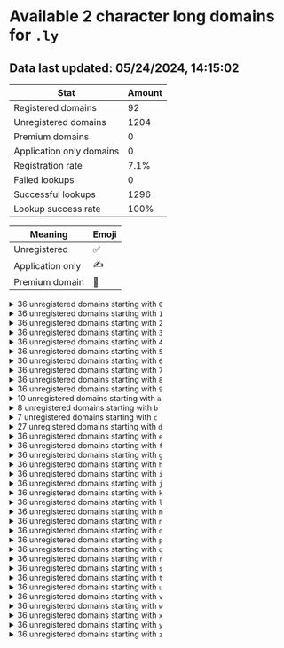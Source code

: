 # Available 2 character long domains for `.ly`

## Data last updated: 05/24/2024, 14:15:02

|Stat|Amount|
|--|--|
|Registered domains|92|
|Unregistered domains|1204|
|Premium domains|0|
|Application only domains|0|
|Registration rate|7.1%|
|Failed lookups|0|
|Successful lookups|1296|
|Lookup success rate|100%|


|Meaning|Emoji|
|--|--|
|Unregistered|:white_check_mark:|
|Application only|:writing_hand:|
|Premium domain|:gem:|

<details>
<summary>36 unregistered domains starting with <bold><code>0</code></bold></summary>

|Type|Domain|
|--|--|
|:white_check_mark:|`00.ly`|
|:white_check_mark:|`01.ly`|
|:white_check_mark:|`02.ly`|
|:white_check_mark:|`03.ly`|
|:white_check_mark:|`04.ly`|
|:white_check_mark:|`05.ly`|
|:white_check_mark:|`06.ly`|
|:white_check_mark:|`07.ly`|
|:white_check_mark:|`08.ly`|
|:white_check_mark:|`09.ly`|
|:white_check_mark:|`0a.ly`|
|:white_check_mark:|`0b.ly`|
|:white_check_mark:|`0c.ly`|
|:white_check_mark:|`0d.ly`|
|:white_check_mark:|`0e.ly`|
|:white_check_mark:|`0f.ly`|
|:white_check_mark:|`0g.ly`|
|:white_check_mark:|`0h.ly`|
|:white_check_mark:|`0i.ly`|
|:white_check_mark:|`0j.ly`|
|:white_check_mark:|`0k.ly`|
|:white_check_mark:|`0l.ly`|
|:white_check_mark:|`0m.ly`|
|:white_check_mark:|`0n.ly`|
|:white_check_mark:|`0o.ly`|
|:white_check_mark:|`0p.ly`|
|:white_check_mark:|`0q.ly`|
|:white_check_mark:|`0r.ly`|
|:white_check_mark:|`0s.ly`|
|:white_check_mark:|`0t.ly`|
|:white_check_mark:|`0u.ly`|
|:white_check_mark:|`0v.ly`|
|:white_check_mark:|`0w.ly`|
|:white_check_mark:|`0x.ly`|
|:white_check_mark:|`0y.ly`|
|:white_check_mark:|`0z.ly`|
</details>
<details>
<summary>36 unregistered domains starting with <bold><code>1</code></bold></summary>

|Type|Domain|
|--|--|
|:white_check_mark:|`10.ly`|
|:white_check_mark:|`11.ly`|
|:white_check_mark:|`12.ly`|
|:white_check_mark:|`13.ly`|
|:white_check_mark:|`14.ly`|
|:white_check_mark:|`15.ly`|
|:white_check_mark:|`16.ly`|
|:white_check_mark:|`17.ly`|
|:white_check_mark:|`18.ly`|
|:white_check_mark:|`19.ly`|
|:white_check_mark:|`1a.ly`|
|:white_check_mark:|`1b.ly`|
|:white_check_mark:|`1c.ly`|
|:white_check_mark:|`1d.ly`|
|:white_check_mark:|`1e.ly`|
|:white_check_mark:|`1f.ly`|
|:white_check_mark:|`1g.ly`|
|:white_check_mark:|`1h.ly`|
|:white_check_mark:|`1i.ly`|
|:white_check_mark:|`1j.ly`|
|:white_check_mark:|`1k.ly`|
|:white_check_mark:|`1l.ly`|
|:white_check_mark:|`1m.ly`|
|:white_check_mark:|`1n.ly`|
|:white_check_mark:|`1o.ly`|
|:white_check_mark:|`1p.ly`|
|:white_check_mark:|`1q.ly`|
|:white_check_mark:|`1r.ly`|
|:white_check_mark:|`1s.ly`|
|:white_check_mark:|`1t.ly`|
|:white_check_mark:|`1u.ly`|
|:white_check_mark:|`1v.ly`|
|:white_check_mark:|`1w.ly`|
|:white_check_mark:|`1x.ly`|
|:white_check_mark:|`1y.ly`|
|:white_check_mark:|`1z.ly`|
</details>
<details>
<summary>36 unregistered domains starting with <bold><code>2</code></bold></summary>

|Type|Domain|
|--|--|
|:white_check_mark:|`20.ly`|
|:white_check_mark:|`21.ly`|
|:white_check_mark:|`22.ly`|
|:white_check_mark:|`23.ly`|
|:white_check_mark:|`24.ly`|
|:white_check_mark:|`25.ly`|
|:white_check_mark:|`26.ly`|
|:white_check_mark:|`27.ly`|
|:white_check_mark:|`28.ly`|
|:white_check_mark:|`29.ly`|
|:white_check_mark:|`2a.ly`|
|:white_check_mark:|`2b.ly`|
|:white_check_mark:|`2c.ly`|
|:white_check_mark:|`2d.ly`|
|:white_check_mark:|`2e.ly`|
|:white_check_mark:|`2f.ly`|
|:white_check_mark:|`2g.ly`|
|:white_check_mark:|`2h.ly`|
|:white_check_mark:|`2i.ly`|
|:white_check_mark:|`2j.ly`|
|:white_check_mark:|`2k.ly`|
|:white_check_mark:|`2l.ly`|
|:white_check_mark:|`2m.ly`|
|:white_check_mark:|`2n.ly`|
|:white_check_mark:|`2o.ly`|
|:white_check_mark:|`2p.ly`|
|:white_check_mark:|`2q.ly`|
|:white_check_mark:|`2r.ly`|
|:white_check_mark:|`2s.ly`|
|:white_check_mark:|`2t.ly`|
|:white_check_mark:|`2u.ly`|
|:white_check_mark:|`2v.ly`|
|:white_check_mark:|`2w.ly`|
|:white_check_mark:|`2x.ly`|
|:white_check_mark:|`2y.ly`|
|:white_check_mark:|`2z.ly`|
</details>
<details>
<summary>36 unregistered domains starting with <bold><code>3</code></bold></summary>

|Type|Domain|
|--|--|
|:white_check_mark:|`30.ly`|
|:white_check_mark:|`31.ly`|
|:white_check_mark:|`32.ly`|
|:white_check_mark:|`33.ly`|
|:white_check_mark:|`34.ly`|
|:white_check_mark:|`35.ly`|
|:white_check_mark:|`36.ly`|
|:white_check_mark:|`37.ly`|
|:white_check_mark:|`38.ly`|
|:white_check_mark:|`39.ly`|
|:white_check_mark:|`3a.ly`|
|:white_check_mark:|`3b.ly`|
|:white_check_mark:|`3c.ly`|
|:white_check_mark:|`3d.ly`|
|:white_check_mark:|`3e.ly`|
|:white_check_mark:|`3f.ly`|
|:white_check_mark:|`3g.ly`|
|:white_check_mark:|`3h.ly`|
|:white_check_mark:|`3i.ly`|
|:white_check_mark:|`3j.ly`|
|:white_check_mark:|`3k.ly`|
|:white_check_mark:|`3l.ly`|
|:white_check_mark:|`3m.ly`|
|:white_check_mark:|`3n.ly`|
|:white_check_mark:|`3o.ly`|
|:white_check_mark:|`3p.ly`|
|:white_check_mark:|`3q.ly`|
|:white_check_mark:|`3r.ly`|
|:white_check_mark:|`3s.ly`|
|:white_check_mark:|`3t.ly`|
|:white_check_mark:|`3u.ly`|
|:white_check_mark:|`3v.ly`|
|:white_check_mark:|`3w.ly`|
|:white_check_mark:|`3x.ly`|
|:white_check_mark:|`3y.ly`|
|:white_check_mark:|`3z.ly`|
</details>
<details>
<summary>36 unregistered domains starting with <bold><code>4</code></bold></summary>

|Type|Domain|
|--|--|
|:white_check_mark:|`40.ly`|
|:white_check_mark:|`41.ly`|
|:white_check_mark:|`42.ly`|
|:white_check_mark:|`43.ly`|
|:white_check_mark:|`44.ly`|
|:white_check_mark:|`45.ly`|
|:white_check_mark:|`46.ly`|
|:white_check_mark:|`47.ly`|
|:white_check_mark:|`48.ly`|
|:white_check_mark:|`49.ly`|
|:white_check_mark:|`4a.ly`|
|:white_check_mark:|`4b.ly`|
|:white_check_mark:|`4c.ly`|
|:white_check_mark:|`4d.ly`|
|:white_check_mark:|`4e.ly`|
|:white_check_mark:|`4f.ly`|
|:white_check_mark:|`4g.ly`|
|:white_check_mark:|`4h.ly`|
|:white_check_mark:|`4i.ly`|
|:white_check_mark:|`4j.ly`|
|:white_check_mark:|`4k.ly`|
|:white_check_mark:|`4l.ly`|
|:white_check_mark:|`4m.ly`|
|:white_check_mark:|`4n.ly`|
|:white_check_mark:|`4o.ly`|
|:white_check_mark:|`4p.ly`|
|:white_check_mark:|`4q.ly`|
|:white_check_mark:|`4r.ly`|
|:white_check_mark:|`4s.ly`|
|:white_check_mark:|`4t.ly`|
|:white_check_mark:|`4u.ly`|
|:white_check_mark:|`4v.ly`|
|:white_check_mark:|`4w.ly`|
|:white_check_mark:|`4x.ly`|
|:white_check_mark:|`4y.ly`|
|:white_check_mark:|`4z.ly`|
</details>
<details>
<summary>36 unregistered domains starting with <bold><code>5</code></bold></summary>

|Type|Domain|
|--|--|
|:white_check_mark:|`50.ly`|
|:white_check_mark:|`51.ly`|
|:white_check_mark:|`52.ly`|
|:white_check_mark:|`53.ly`|
|:white_check_mark:|`54.ly`|
|:white_check_mark:|`55.ly`|
|:white_check_mark:|`56.ly`|
|:white_check_mark:|`57.ly`|
|:white_check_mark:|`58.ly`|
|:white_check_mark:|`59.ly`|
|:white_check_mark:|`5a.ly`|
|:white_check_mark:|`5b.ly`|
|:white_check_mark:|`5c.ly`|
|:white_check_mark:|`5d.ly`|
|:white_check_mark:|`5e.ly`|
|:white_check_mark:|`5f.ly`|
|:white_check_mark:|`5g.ly`|
|:white_check_mark:|`5h.ly`|
|:white_check_mark:|`5i.ly`|
|:white_check_mark:|`5j.ly`|
|:white_check_mark:|`5k.ly`|
|:white_check_mark:|`5l.ly`|
|:white_check_mark:|`5m.ly`|
|:white_check_mark:|`5n.ly`|
|:white_check_mark:|`5o.ly`|
|:white_check_mark:|`5p.ly`|
|:white_check_mark:|`5q.ly`|
|:white_check_mark:|`5r.ly`|
|:white_check_mark:|`5s.ly`|
|:white_check_mark:|`5t.ly`|
|:white_check_mark:|`5u.ly`|
|:white_check_mark:|`5v.ly`|
|:white_check_mark:|`5w.ly`|
|:white_check_mark:|`5x.ly`|
|:white_check_mark:|`5y.ly`|
|:white_check_mark:|`5z.ly`|
</details>
<details>
<summary>36 unregistered domains starting with <bold><code>6</code></bold></summary>

|Type|Domain|
|--|--|
|:white_check_mark:|`60.ly`|
|:white_check_mark:|`61.ly`|
|:white_check_mark:|`62.ly`|
|:white_check_mark:|`63.ly`|
|:white_check_mark:|`64.ly`|
|:white_check_mark:|`65.ly`|
|:white_check_mark:|`66.ly`|
|:white_check_mark:|`67.ly`|
|:white_check_mark:|`68.ly`|
|:white_check_mark:|`69.ly`|
|:white_check_mark:|`6a.ly`|
|:white_check_mark:|`6b.ly`|
|:white_check_mark:|`6c.ly`|
|:white_check_mark:|`6d.ly`|
|:white_check_mark:|`6e.ly`|
|:white_check_mark:|`6f.ly`|
|:white_check_mark:|`6g.ly`|
|:white_check_mark:|`6h.ly`|
|:white_check_mark:|`6i.ly`|
|:white_check_mark:|`6j.ly`|
|:white_check_mark:|`6k.ly`|
|:white_check_mark:|`6l.ly`|
|:white_check_mark:|`6m.ly`|
|:white_check_mark:|`6n.ly`|
|:white_check_mark:|`6o.ly`|
|:white_check_mark:|`6p.ly`|
|:white_check_mark:|`6q.ly`|
|:white_check_mark:|`6r.ly`|
|:white_check_mark:|`6s.ly`|
|:white_check_mark:|`6t.ly`|
|:white_check_mark:|`6u.ly`|
|:white_check_mark:|`6v.ly`|
|:white_check_mark:|`6w.ly`|
|:white_check_mark:|`6x.ly`|
|:white_check_mark:|`6y.ly`|
|:white_check_mark:|`6z.ly`|
</details>
<details>
<summary>36 unregistered domains starting with <bold><code>7</code></bold></summary>

|Type|Domain|
|--|--|
|:white_check_mark:|`70.ly`|
|:white_check_mark:|`71.ly`|
|:white_check_mark:|`72.ly`|
|:white_check_mark:|`73.ly`|
|:white_check_mark:|`74.ly`|
|:white_check_mark:|`75.ly`|
|:white_check_mark:|`76.ly`|
|:white_check_mark:|`77.ly`|
|:white_check_mark:|`78.ly`|
|:white_check_mark:|`79.ly`|
|:white_check_mark:|`7a.ly`|
|:white_check_mark:|`7b.ly`|
|:white_check_mark:|`7c.ly`|
|:white_check_mark:|`7d.ly`|
|:white_check_mark:|`7e.ly`|
|:white_check_mark:|`7f.ly`|
|:white_check_mark:|`7g.ly`|
|:white_check_mark:|`7h.ly`|
|:white_check_mark:|`7i.ly`|
|:white_check_mark:|`7j.ly`|
|:white_check_mark:|`7k.ly`|
|:white_check_mark:|`7l.ly`|
|:white_check_mark:|`7m.ly`|
|:white_check_mark:|`7n.ly`|
|:white_check_mark:|`7o.ly`|
|:white_check_mark:|`7p.ly`|
|:white_check_mark:|`7q.ly`|
|:white_check_mark:|`7r.ly`|
|:white_check_mark:|`7s.ly`|
|:white_check_mark:|`7t.ly`|
|:white_check_mark:|`7u.ly`|
|:white_check_mark:|`7v.ly`|
|:white_check_mark:|`7w.ly`|
|:white_check_mark:|`7x.ly`|
|:white_check_mark:|`7y.ly`|
|:white_check_mark:|`7z.ly`|
</details>
<details>
<summary>36 unregistered domains starting with <bold><code>8</code></bold></summary>

|Type|Domain|
|--|--|
|:white_check_mark:|`80.ly`|
|:white_check_mark:|`81.ly`|
|:white_check_mark:|`82.ly`|
|:white_check_mark:|`83.ly`|
|:white_check_mark:|`84.ly`|
|:white_check_mark:|`85.ly`|
|:white_check_mark:|`86.ly`|
|:white_check_mark:|`87.ly`|
|:white_check_mark:|`88.ly`|
|:white_check_mark:|`89.ly`|
|:white_check_mark:|`8a.ly`|
|:white_check_mark:|`8b.ly`|
|:white_check_mark:|`8c.ly`|
|:white_check_mark:|`8d.ly`|
|:white_check_mark:|`8e.ly`|
|:white_check_mark:|`8f.ly`|
|:white_check_mark:|`8g.ly`|
|:white_check_mark:|`8h.ly`|
|:white_check_mark:|`8i.ly`|
|:white_check_mark:|`8j.ly`|
|:white_check_mark:|`8k.ly`|
|:white_check_mark:|`8l.ly`|
|:white_check_mark:|`8m.ly`|
|:white_check_mark:|`8n.ly`|
|:white_check_mark:|`8o.ly`|
|:white_check_mark:|`8p.ly`|
|:white_check_mark:|`8q.ly`|
|:white_check_mark:|`8r.ly`|
|:white_check_mark:|`8s.ly`|
|:white_check_mark:|`8t.ly`|
|:white_check_mark:|`8u.ly`|
|:white_check_mark:|`8v.ly`|
|:white_check_mark:|`8w.ly`|
|:white_check_mark:|`8x.ly`|
|:white_check_mark:|`8y.ly`|
|:white_check_mark:|`8z.ly`|
</details>
<details>
<summary>36 unregistered domains starting with <bold><code>9</code></bold></summary>

|Type|Domain|
|--|--|
|:white_check_mark:|`90.ly`|
|:white_check_mark:|`91.ly`|
|:white_check_mark:|`92.ly`|
|:white_check_mark:|`93.ly`|
|:white_check_mark:|`94.ly`|
|:white_check_mark:|`95.ly`|
|:white_check_mark:|`96.ly`|
|:white_check_mark:|`97.ly`|
|:white_check_mark:|`98.ly`|
|:white_check_mark:|`99.ly`|
|:white_check_mark:|`9a.ly`|
|:white_check_mark:|`9b.ly`|
|:white_check_mark:|`9c.ly`|
|:white_check_mark:|`9d.ly`|
|:white_check_mark:|`9e.ly`|
|:white_check_mark:|`9f.ly`|
|:white_check_mark:|`9g.ly`|
|:white_check_mark:|`9h.ly`|
|:white_check_mark:|`9i.ly`|
|:white_check_mark:|`9j.ly`|
|:white_check_mark:|`9k.ly`|
|:white_check_mark:|`9l.ly`|
|:white_check_mark:|`9m.ly`|
|:white_check_mark:|`9n.ly`|
|:white_check_mark:|`9o.ly`|
|:white_check_mark:|`9p.ly`|
|:white_check_mark:|`9q.ly`|
|:white_check_mark:|`9r.ly`|
|:white_check_mark:|`9s.ly`|
|:white_check_mark:|`9t.ly`|
|:white_check_mark:|`9u.ly`|
|:white_check_mark:|`9v.ly`|
|:white_check_mark:|`9w.ly`|
|:white_check_mark:|`9x.ly`|
|:white_check_mark:|`9y.ly`|
|:white_check_mark:|`9z.ly`|
</details>
<details>
<summary>10 unregistered domains starting with <bold><code>a</code></bold></summary>

|Type|Domain|
|--|--|
|:white_check_mark:|`a0.ly`|
|:white_check_mark:|`a7.ly`|
|:white_check_mark:|`ae.ly`|
|:white_check_mark:|`af.ly`|
|:white_check_mark:|`ah.ly`|
|:white_check_mark:|`ai.ly`|
|:white_check_mark:|`ak.ly`|
|:white_check_mark:|`al.ly`|
|:white_check_mark:|`an.ly`|
|:white_check_mark:|`ap.ly`|
</details>
<details>
<summary>8 unregistered domains starting with <bold><code>b</code></bold></summary>

|Type|Domain|
|--|--|
|:white_check_mark:|`b0.ly`|
|:white_check_mark:|`b1.ly`|
|:white_check_mark:|`b2.ly`|
|:white_check_mark:|`b5.ly`|
|:white_check_mark:|`bm.ly`|
|:white_check_mark:|`bn.ly`|
|:white_check_mark:|`by.ly`|
|:white_check_mark:|`bz.ly`|
</details>
<details>
<summary>7 unregistered domains starting with <bold><code>c</code></bold></summary>

|Type|Domain|
|--|--|
|:white_check_mark:|`c6.ly`|
|:white_check_mark:|`cd.ly`|
|:white_check_mark:|`cf.ly`|
|:white_check_mark:|`cr.ly`|
|:white_check_mark:|`ct.ly`|
|:white_check_mark:|`cw.ly`|
|:white_check_mark:|`cx.ly`|
</details>
<details>
<summary>27 unregistered domains starting with <bold><code>d</code></bold></summary>

|Type|Domain|
|--|--|
|:white_check_mark:|`d0.ly`|
|:white_check_mark:|`d1.ly`|
|:white_check_mark:|`d2.ly`|
|:white_check_mark:|`d3.ly`|
|:white_check_mark:|`d4.ly`|
|:white_check_mark:|`d5.ly`|
|:white_check_mark:|`d6.ly`|
|:white_check_mark:|`d7.ly`|
|:white_check_mark:|`d8.ly`|
|:white_check_mark:|`d9.ly`|
|:white_check_mark:|`df.ly`|
|:white_check_mark:|`dg.ly`|
|:white_check_mark:|`dl.ly`|
|:white_check_mark:|`dm.ly`|
|:white_check_mark:|`dn.ly`|
|:white_check_mark:|`do.ly`|
|:white_check_mark:|`dp.ly`|
|:white_check_mark:|`dq.ly`|
|:white_check_mark:|`dr.ly`|
|:white_check_mark:|`ds.ly`|
|:white_check_mark:|`dt.ly`|
|:white_check_mark:|`du.ly`|
|:white_check_mark:|`dv.ly`|
|:white_check_mark:|`dw.ly`|
|:white_check_mark:|`dx.ly`|
|:white_check_mark:|`dy.ly`|
|:white_check_mark:|`dz.ly`|
</details>
<details>
<summary>36 unregistered domains starting with <bold><code>e</code></bold></summary>

|Type|Domain|
|--|--|
|:white_check_mark:|`e0.ly`|
|:white_check_mark:|`e1.ly`|
|:white_check_mark:|`e2.ly`|
|:white_check_mark:|`e3.ly`|
|:white_check_mark:|`e4.ly`|
|:white_check_mark:|`e5.ly`|
|:white_check_mark:|`e6.ly`|
|:white_check_mark:|`e7.ly`|
|:white_check_mark:|`e8.ly`|
|:white_check_mark:|`e9.ly`|
|:white_check_mark:|`ea.ly`|
|:white_check_mark:|`eb.ly`|
|:white_check_mark:|`ec.ly`|
|:white_check_mark:|`ed.ly`|
|:white_check_mark:|`ee.ly`|
|:white_check_mark:|`ef.ly`|
|:white_check_mark:|`eg.ly`|
|:white_check_mark:|`eh.ly`|
|:white_check_mark:|`ei.ly`|
|:white_check_mark:|`ej.ly`|
|:white_check_mark:|`ek.ly`|
|:white_check_mark:|`el.ly`|
|:white_check_mark:|`em.ly`|
|:white_check_mark:|`en.ly`|
|:white_check_mark:|`eo.ly`|
|:white_check_mark:|`ep.ly`|
|:white_check_mark:|`eq.ly`|
|:white_check_mark:|`er.ly`|
|:white_check_mark:|`es.ly`|
|:white_check_mark:|`et.ly`|
|:white_check_mark:|`eu.ly`|
|:white_check_mark:|`ev.ly`|
|:white_check_mark:|`ew.ly`|
|:white_check_mark:|`ex.ly`|
|:white_check_mark:|`ey.ly`|
|:white_check_mark:|`ez.ly`|
</details>
<details>
<summary>36 unregistered domains starting with <bold><code>f</code></bold></summary>

|Type|Domain|
|--|--|
|:white_check_mark:|`f0.ly`|
|:white_check_mark:|`f1.ly`|
|:white_check_mark:|`f2.ly`|
|:white_check_mark:|`f3.ly`|
|:white_check_mark:|`f4.ly`|
|:white_check_mark:|`f5.ly`|
|:white_check_mark:|`f6.ly`|
|:white_check_mark:|`f7.ly`|
|:white_check_mark:|`f8.ly`|
|:white_check_mark:|`f9.ly`|
|:white_check_mark:|`fa.ly`|
|:white_check_mark:|`fb.ly`|
|:white_check_mark:|`fc.ly`|
|:white_check_mark:|`fd.ly`|
|:white_check_mark:|`fe.ly`|
|:white_check_mark:|`ff.ly`|
|:white_check_mark:|`fg.ly`|
|:white_check_mark:|`fh.ly`|
|:white_check_mark:|`fi.ly`|
|:white_check_mark:|`fj.ly`|
|:white_check_mark:|`fk.ly`|
|:white_check_mark:|`fl.ly`|
|:white_check_mark:|`fm.ly`|
|:white_check_mark:|`fn.ly`|
|:white_check_mark:|`fo.ly`|
|:white_check_mark:|`fp.ly`|
|:white_check_mark:|`fq.ly`|
|:white_check_mark:|`fr.ly`|
|:white_check_mark:|`fs.ly`|
|:white_check_mark:|`ft.ly`|
|:white_check_mark:|`fu.ly`|
|:white_check_mark:|`fv.ly`|
|:white_check_mark:|`fw.ly`|
|:white_check_mark:|`fx.ly`|
|:white_check_mark:|`fy.ly`|
|:white_check_mark:|`fz.ly`|
</details>
<details>
<summary>36 unregistered domains starting with <bold><code>g</code></bold></summary>

|Type|Domain|
|--|--|
|:white_check_mark:|`g0.ly`|
|:white_check_mark:|`g1.ly`|
|:white_check_mark:|`g2.ly`|
|:white_check_mark:|`g3.ly`|
|:white_check_mark:|`g4.ly`|
|:white_check_mark:|`g5.ly`|
|:white_check_mark:|`g6.ly`|
|:white_check_mark:|`g7.ly`|
|:white_check_mark:|`g8.ly`|
|:white_check_mark:|`g9.ly`|
|:white_check_mark:|`ga.ly`|
|:white_check_mark:|`gb.ly`|
|:white_check_mark:|`gc.ly`|
|:white_check_mark:|`gd.ly`|
|:white_check_mark:|`ge.ly`|
|:white_check_mark:|`gf.ly`|
|:white_check_mark:|`gg.ly`|
|:white_check_mark:|`gh.ly`|
|:white_check_mark:|`gi.ly`|
|:white_check_mark:|`gj.ly`|
|:white_check_mark:|`gk.ly`|
|:white_check_mark:|`gl.ly`|
|:white_check_mark:|`gm.ly`|
|:white_check_mark:|`gn.ly`|
|:white_check_mark:|`go.ly`|
|:white_check_mark:|`gp.ly`|
|:white_check_mark:|`gq.ly`|
|:white_check_mark:|`gr.ly`|
|:white_check_mark:|`gs.ly`|
|:white_check_mark:|`gt.ly`|
|:white_check_mark:|`gu.ly`|
|:white_check_mark:|`gv.ly`|
|:white_check_mark:|`gw.ly`|
|:white_check_mark:|`gx.ly`|
|:white_check_mark:|`gy.ly`|
|:white_check_mark:|`gz.ly`|
</details>
<details>
<summary>36 unregistered domains starting with <bold><code>h</code></bold></summary>

|Type|Domain|
|--|--|
|:white_check_mark:|`h0.ly`|
|:white_check_mark:|`h1.ly`|
|:white_check_mark:|`h2.ly`|
|:white_check_mark:|`h3.ly`|
|:white_check_mark:|`h4.ly`|
|:white_check_mark:|`h5.ly`|
|:white_check_mark:|`h6.ly`|
|:white_check_mark:|`h7.ly`|
|:white_check_mark:|`h8.ly`|
|:white_check_mark:|`h9.ly`|
|:white_check_mark:|`ha.ly`|
|:white_check_mark:|`hb.ly`|
|:white_check_mark:|`hc.ly`|
|:white_check_mark:|`hd.ly`|
|:white_check_mark:|`he.ly`|
|:white_check_mark:|`hf.ly`|
|:white_check_mark:|`hg.ly`|
|:white_check_mark:|`hh.ly`|
|:white_check_mark:|`hi.ly`|
|:white_check_mark:|`hj.ly`|
|:white_check_mark:|`hk.ly`|
|:white_check_mark:|`hl.ly`|
|:white_check_mark:|`hm.ly`|
|:white_check_mark:|`hn.ly`|
|:white_check_mark:|`ho.ly`|
|:white_check_mark:|`hp.ly`|
|:white_check_mark:|`hq.ly`|
|:white_check_mark:|`hr.ly`|
|:white_check_mark:|`hs.ly`|
|:white_check_mark:|`ht.ly`|
|:white_check_mark:|`hu.ly`|
|:white_check_mark:|`hv.ly`|
|:white_check_mark:|`hw.ly`|
|:white_check_mark:|`hx.ly`|
|:white_check_mark:|`hy.ly`|
|:white_check_mark:|`hz.ly`|
</details>
<details>
<summary>36 unregistered domains starting with <bold><code>i</code></bold></summary>

|Type|Domain|
|--|--|
|:white_check_mark:|`i0.ly`|
|:white_check_mark:|`i1.ly`|
|:white_check_mark:|`i2.ly`|
|:white_check_mark:|`i3.ly`|
|:white_check_mark:|`i4.ly`|
|:white_check_mark:|`i5.ly`|
|:white_check_mark:|`i6.ly`|
|:white_check_mark:|`i7.ly`|
|:white_check_mark:|`i8.ly`|
|:white_check_mark:|`i9.ly`|
|:white_check_mark:|`ia.ly`|
|:white_check_mark:|`ib.ly`|
|:white_check_mark:|`ic.ly`|
|:white_check_mark:|`id.ly`|
|:white_check_mark:|`ie.ly`|
|:white_check_mark:|`if.ly`|
|:white_check_mark:|`ig.ly`|
|:white_check_mark:|`ih.ly`|
|:white_check_mark:|`ii.ly`|
|:white_check_mark:|`ij.ly`|
|:white_check_mark:|`ik.ly`|
|:white_check_mark:|`il.ly`|
|:white_check_mark:|`im.ly`|
|:white_check_mark:|`in.ly`|
|:white_check_mark:|`io.ly`|
|:white_check_mark:|`ip.ly`|
|:white_check_mark:|`iq.ly`|
|:white_check_mark:|`ir.ly`|
|:white_check_mark:|`is.ly`|
|:white_check_mark:|`it.ly`|
|:white_check_mark:|`iu.ly`|
|:white_check_mark:|`iv.ly`|
|:white_check_mark:|`iw.ly`|
|:white_check_mark:|`ix.ly`|
|:white_check_mark:|`iy.ly`|
|:white_check_mark:|`iz.ly`|
</details>
<details>
<summary>36 unregistered domains starting with <bold><code>j</code></bold></summary>

|Type|Domain|
|--|--|
|:white_check_mark:|`j0.ly`|
|:white_check_mark:|`j1.ly`|
|:white_check_mark:|`j2.ly`|
|:white_check_mark:|`j3.ly`|
|:white_check_mark:|`j4.ly`|
|:white_check_mark:|`j5.ly`|
|:white_check_mark:|`j6.ly`|
|:white_check_mark:|`j7.ly`|
|:white_check_mark:|`j8.ly`|
|:white_check_mark:|`j9.ly`|
|:white_check_mark:|`ja.ly`|
|:white_check_mark:|`jb.ly`|
|:white_check_mark:|`jc.ly`|
|:white_check_mark:|`jd.ly`|
|:white_check_mark:|`je.ly`|
|:white_check_mark:|`jf.ly`|
|:white_check_mark:|`jg.ly`|
|:white_check_mark:|`jh.ly`|
|:white_check_mark:|`ji.ly`|
|:white_check_mark:|`jj.ly`|
|:white_check_mark:|`jk.ly`|
|:white_check_mark:|`jl.ly`|
|:white_check_mark:|`jm.ly`|
|:white_check_mark:|`jn.ly`|
|:white_check_mark:|`jo.ly`|
|:white_check_mark:|`jp.ly`|
|:white_check_mark:|`jq.ly`|
|:white_check_mark:|`jr.ly`|
|:white_check_mark:|`js.ly`|
|:white_check_mark:|`jt.ly`|
|:white_check_mark:|`ju.ly`|
|:white_check_mark:|`jv.ly`|
|:white_check_mark:|`jw.ly`|
|:white_check_mark:|`jx.ly`|
|:white_check_mark:|`jy.ly`|
|:white_check_mark:|`jz.ly`|
</details>
<details>
<summary>36 unregistered domains starting with <bold><code>k</code></bold></summary>

|Type|Domain|
|--|--|
|:white_check_mark:|`k0.ly`|
|:white_check_mark:|`k1.ly`|
|:white_check_mark:|`k2.ly`|
|:white_check_mark:|`k3.ly`|
|:white_check_mark:|`k4.ly`|
|:white_check_mark:|`k5.ly`|
|:white_check_mark:|`k6.ly`|
|:white_check_mark:|`k7.ly`|
|:white_check_mark:|`k8.ly`|
|:white_check_mark:|`k9.ly`|
|:white_check_mark:|`ka.ly`|
|:white_check_mark:|`kb.ly`|
|:white_check_mark:|`kc.ly`|
|:white_check_mark:|`kd.ly`|
|:white_check_mark:|`ke.ly`|
|:white_check_mark:|`kf.ly`|
|:white_check_mark:|`kg.ly`|
|:white_check_mark:|`kh.ly`|
|:white_check_mark:|`ki.ly`|
|:white_check_mark:|`kj.ly`|
|:white_check_mark:|`kk.ly`|
|:white_check_mark:|`kl.ly`|
|:white_check_mark:|`km.ly`|
|:white_check_mark:|`kn.ly`|
|:white_check_mark:|`ko.ly`|
|:white_check_mark:|`kp.ly`|
|:white_check_mark:|`kq.ly`|
|:white_check_mark:|`kr.ly`|
|:white_check_mark:|`ks.ly`|
|:white_check_mark:|`kt.ly`|
|:white_check_mark:|`ku.ly`|
|:white_check_mark:|`kv.ly`|
|:white_check_mark:|`kw.ly`|
|:white_check_mark:|`kx.ly`|
|:white_check_mark:|`ky.ly`|
|:white_check_mark:|`kz.ly`|
</details>
<details>
<summary>36 unregistered domains starting with <bold><code>l</code></bold></summary>

|Type|Domain|
|--|--|
|:white_check_mark:|`l0.ly`|
|:white_check_mark:|`l1.ly`|
|:white_check_mark:|`l2.ly`|
|:white_check_mark:|`l3.ly`|
|:white_check_mark:|`l4.ly`|
|:white_check_mark:|`l5.ly`|
|:white_check_mark:|`l6.ly`|
|:white_check_mark:|`l7.ly`|
|:white_check_mark:|`l8.ly`|
|:white_check_mark:|`l9.ly`|
|:white_check_mark:|`la.ly`|
|:white_check_mark:|`lb.ly`|
|:white_check_mark:|`lc.ly`|
|:white_check_mark:|`ld.ly`|
|:white_check_mark:|`le.ly`|
|:white_check_mark:|`lf.ly`|
|:white_check_mark:|`lg.ly`|
|:white_check_mark:|`lh.ly`|
|:white_check_mark:|`li.ly`|
|:white_check_mark:|`lj.ly`|
|:white_check_mark:|`lk.ly`|
|:white_check_mark:|`ll.ly`|
|:white_check_mark:|`lm.ly`|
|:white_check_mark:|`ln.ly`|
|:white_check_mark:|`lo.ly`|
|:white_check_mark:|`lp.ly`|
|:white_check_mark:|`lq.ly`|
|:white_check_mark:|`lr.ly`|
|:white_check_mark:|`ls.ly`|
|:white_check_mark:|`lt.ly`|
|:white_check_mark:|`lu.ly`|
|:white_check_mark:|`lv.ly`|
|:white_check_mark:|`lw.ly`|
|:white_check_mark:|`lx.ly`|
|:white_check_mark:|`ly.ly`|
|:white_check_mark:|`lz.ly`|
</details>
<details>
<summary>36 unregistered domains starting with <bold><code>m</code></bold></summary>

|Type|Domain|
|--|--|
|:white_check_mark:|`m0.ly`|
|:white_check_mark:|`m1.ly`|
|:white_check_mark:|`m2.ly`|
|:white_check_mark:|`m3.ly`|
|:white_check_mark:|`m4.ly`|
|:white_check_mark:|`m5.ly`|
|:white_check_mark:|`m6.ly`|
|:white_check_mark:|`m7.ly`|
|:white_check_mark:|`m8.ly`|
|:white_check_mark:|`m9.ly`|
|:white_check_mark:|`ma.ly`|
|:white_check_mark:|`mb.ly`|
|:white_check_mark:|`mc.ly`|
|:white_check_mark:|`md.ly`|
|:white_check_mark:|`me.ly`|
|:white_check_mark:|`mf.ly`|
|:white_check_mark:|`mg.ly`|
|:white_check_mark:|`mh.ly`|
|:white_check_mark:|`mi.ly`|
|:white_check_mark:|`mj.ly`|
|:white_check_mark:|`mk.ly`|
|:white_check_mark:|`ml.ly`|
|:white_check_mark:|`mm.ly`|
|:white_check_mark:|`mn.ly`|
|:white_check_mark:|`mo.ly`|
|:white_check_mark:|`mp.ly`|
|:white_check_mark:|`mq.ly`|
|:white_check_mark:|`mr.ly`|
|:white_check_mark:|`ms.ly`|
|:white_check_mark:|`mt.ly`|
|:white_check_mark:|`mu.ly`|
|:white_check_mark:|`mv.ly`|
|:white_check_mark:|`mw.ly`|
|:white_check_mark:|`mx.ly`|
|:white_check_mark:|`my.ly`|
|:white_check_mark:|`mz.ly`|
</details>
<details>
<summary>36 unregistered domains starting with <bold><code>n</code></bold></summary>

|Type|Domain|
|--|--|
|:white_check_mark:|`n0.ly`|
|:white_check_mark:|`n1.ly`|
|:white_check_mark:|`n2.ly`|
|:white_check_mark:|`n3.ly`|
|:white_check_mark:|`n4.ly`|
|:white_check_mark:|`n5.ly`|
|:white_check_mark:|`n6.ly`|
|:white_check_mark:|`n7.ly`|
|:white_check_mark:|`n8.ly`|
|:white_check_mark:|`n9.ly`|
|:white_check_mark:|`na.ly`|
|:white_check_mark:|`nb.ly`|
|:white_check_mark:|`nc.ly`|
|:white_check_mark:|`nd.ly`|
|:white_check_mark:|`ne.ly`|
|:white_check_mark:|`nf.ly`|
|:white_check_mark:|`ng.ly`|
|:white_check_mark:|`nh.ly`|
|:white_check_mark:|`ni.ly`|
|:white_check_mark:|`nj.ly`|
|:white_check_mark:|`nk.ly`|
|:white_check_mark:|`nl.ly`|
|:white_check_mark:|`nm.ly`|
|:white_check_mark:|`nn.ly`|
|:white_check_mark:|`no.ly`|
|:white_check_mark:|`np.ly`|
|:white_check_mark:|`nq.ly`|
|:white_check_mark:|`nr.ly`|
|:white_check_mark:|`ns.ly`|
|:white_check_mark:|`nt.ly`|
|:white_check_mark:|`nu.ly`|
|:white_check_mark:|`nv.ly`|
|:white_check_mark:|`nw.ly`|
|:white_check_mark:|`nx.ly`|
|:white_check_mark:|`ny.ly`|
|:white_check_mark:|`nz.ly`|
</details>
<details>
<summary>36 unregistered domains starting with <bold><code>o</code></bold></summary>

|Type|Domain|
|--|--|
|:white_check_mark:|`o0.ly`|
|:white_check_mark:|`o1.ly`|
|:white_check_mark:|`o2.ly`|
|:white_check_mark:|`o3.ly`|
|:white_check_mark:|`o4.ly`|
|:white_check_mark:|`o5.ly`|
|:white_check_mark:|`o6.ly`|
|:white_check_mark:|`o7.ly`|
|:white_check_mark:|`o8.ly`|
|:white_check_mark:|`o9.ly`|
|:white_check_mark:|`oa.ly`|
|:white_check_mark:|`ob.ly`|
|:white_check_mark:|`oc.ly`|
|:white_check_mark:|`od.ly`|
|:white_check_mark:|`oe.ly`|
|:white_check_mark:|`of.ly`|
|:white_check_mark:|`og.ly`|
|:white_check_mark:|`oh.ly`|
|:white_check_mark:|`oi.ly`|
|:white_check_mark:|`oj.ly`|
|:white_check_mark:|`ok.ly`|
|:white_check_mark:|`ol.ly`|
|:white_check_mark:|`om.ly`|
|:white_check_mark:|`on.ly`|
|:white_check_mark:|`oo.ly`|
|:white_check_mark:|`op.ly`|
|:white_check_mark:|`oq.ly`|
|:white_check_mark:|`or.ly`|
|:white_check_mark:|`os.ly`|
|:white_check_mark:|`ot.ly`|
|:white_check_mark:|`ou.ly`|
|:white_check_mark:|`ov.ly`|
|:white_check_mark:|`ow.ly`|
|:white_check_mark:|`ox.ly`|
|:white_check_mark:|`oy.ly`|
|:white_check_mark:|`oz.ly`|
</details>
<details>
<summary>36 unregistered domains starting with <bold><code>p</code></bold></summary>

|Type|Domain|
|--|--|
|:white_check_mark:|`p0.ly`|
|:white_check_mark:|`p1.ly`|
|:white_check_mark:|`p2.ly`|
|:white_check_mark:|`p3.ly`|
|:white_check_mark:|`p4.ly`|
|:white_check_mark:|`p5.ly`|
|:white_check_mark:|`p6.ly`|
|:white_check_mark:|`p7.ly`|
|:white_check_mark:|`p8.ly`|
|:white_check_mark:|`p9.ly`|
|:white_check_mark:|`pa.ly`|
|:white_check_mark:|`pb.ly`|
|:white_check_mark:|`pc.ly`|
|:white_check_mark:|`pd.ly`|
|:white_check_mark:|`pe.ly`|
|:white_check_mark:|`pf.ly`|
|:white_check_mark:|`pg.ly`|
|:white_check_mark:|`ph.ly`|
|:white_check_mark:|`pi.ly`|
|:white_check_mark:|`pj.ly`|
|:white_check_mark:|`pk.ly`|
|:white_check_mark:|`pl.ly`|
|:white_check_mark:|`pm.ly`|
|:white_check_mark:|`pn.ly`|
|:white_check_mark:|`po.ly`|
|:white_check_mark:|`pp.ly`|
|:white_check_mark:|`pq.ly`|
|:white_check_mark:|`pr.ly`|
|:white_check_mark:|`ps.ly`|
|:white_check_mark:|`pt.ly`|
|:white_check_mark:|`pu.ly`|
|:white_check_mark:|`pv.ly`|
|:white_check_mark:|`pw.ly`|
|:white_check_mark:|`px.ly`|
|:white_check_mark:|`py.ly`|
|:white_check_mark:|`pz.ly`|
</details>
<details>
<summary>36 unregistered domains starting with <bold><code>q</code></bold></summary>

|Type|Domain|
|--|--|
|:white_check_mark:|`q0.ly`|
|:white_check_mark:|`q1.ly`|
|:white_check_mark:|`q2.ly`|
|:white_check_mark:|`q3.ly`|
|:white_check_mark:|`q4.ly`|
|:white_check_mark:|`q5.ly`|
|:white_check_mark:|`q6.ly`|
|:white_check_mark:|`q7.ly`|
|:white_check_mark:|`q8.ly`|
|:white_check_mark:|`q9.ly`|
|:white_check_mark:|`qa.ly`|
|:white_check_mark:|`qb.ly`|
|:white_check_mark:|`qc.ly`|
|:white_check_mark:|`qd.ly`|
|:white_check_mark:|`qe.ly`|
|:white_check_mark:|`qf.ly`|
|:white_check_mark:|`qg.ly`|
|:white_check_mark:|`qh.ly`|
|:white_check_mark:|`qi.ly`|
|:white_check_mark:|`qj.ly`|
|:white_check_mark:|`qk.ly`|
|:white_check_mark:|`ql.ly`|
|:white_check_mark:|`qm.ly`|
|:white_check_mark:|`qn.ly`|
|:white_check_mark:|`qo.ly`|
|:white_check_mark:|`qp.ly`|
|:white_check_mark:|`qq.ly`|
|:white_check_mark:|`qr.ly`|
|:white_check_mark:|`qs.ly`|
|:white_check_mark:|`qt.ly`|
|:white_check_mark:|`qu.ly`|
|:white_check_mark:|`qv.ly`|
|:white_check_mark:|`qw.ly`|
|:white_check_mark:|`qx.ly`|
|:white_check_mark:|`qy.ly`|
|:white_check_mark:|`qz.ly`|
</details>
<details>
<summary>36 unregistered domains starting with <bold><code>r</code></bold></summary>

|Type|Domain|
|--|--|
|:white_check_mark:|`r0.ly`|
|:white_check_mark:|`r1.ly`|
|:white_check_mark:|`r2.ly`|
|:white_check_mark:|`r3.ly`|
|:white_check_mark:|`r4.ly`|
|:white_check_mark:|`r5.ly`|
|:white_check_mark:|`r6.ly`|
|:white_check_mark:|`r7.ly`|
|:white_check_mark:|`r8.ly`|
|:white_check_mark:|`r9.ly`|
|:white_check_mark:|`ra.ly`|
|:white_check_mark:|`rb.ly`|
|:white_check_mark:|`rc.ly`|
|:white_check_mark:|`rd.ly`|
|:white_check_mark:|`re.ly`|
|:white_check_mark:|`rf.ly`|
|:white_check_mark:|`rg.ly`|
|:white_check_mark:|`rh.ly`|
|:white_check_mark:|`ri.ly`|
|:white_check_mark:|`rj.ly`|
|:white_check_mark:|`rk.ly`|
|:white_check_mark:|`rl.ly`|
|:white_check_mark:|`rm.ly`|
|:white_check_mark:|`rn.ly`|
|:white_check_mark:|`ro.ly`|
|:white_check_mark:|`rp.ly`|
|:white_check_mark:|`rq.ly`|
|:white_check_mark:|`rr.ly`|
|:white_check_mark:|`rs.ly`|
|:white_check_mark:|`rt.ly`|
|:white_check_mark:|`ru.ly`|
|:white_check_mark:|`rv.ly`|
|:white_check_mark:|`rw.ly`|
|:white_check_mark:|`rx.ly`|
|:white_check_mark:|`ry.ly`|
|:white_check_mark:|`rz.ly`|
</details>
<details>
<summary>36 unregistered domains starting with <bold><code>s</code></bold></summary>

|Type|Domain|
|--|--|
|:white_check_mark:|`s0.ly`|
|:white_check_mark:|`s1.ly`|
|:white_check_mark:|`s2.ly`|
|:white_check_mark:|`s3.ly`|
|:white_check_mark:|`s4.ly`|
|:white_check_mark:|`s5.ly`|
|:white_check_mark:|`s6.ly`|
|:white_check_mark:|`s7.ly`|
|:white_check_mark:|`s8.ly`|
|:white_check_mark:|`s9.ly`|
|:white_check_mark:|`sa.ly`|
|:white_check_mark:|`sb.ly`|
|:white_check_mark:|`sc.ly`|
|:white_check_mark:|`sd.ly`|
|:white_check_mark:|`se.ly`|
|:white_check_mark:|`sf.ly`|
|:white_check_mark:|`sg.ly`|
|:white_check_mark:|`sh.ly`|
|:white_check_mark:|`si.ly`|
|:white_check_mark:|`sj.ly`|
|:white_check_mark:|`sk.ly`|
|:white_check_mark:|`sl.ly`|
|:white_check_mark:|`sm.ly`|
|:white_check_mark:|`sn.ly`|
|:white_check_mark:|`so.ly`|
|:white_check_mark:|`sp.ly`|
|:white_check_mark:|`sq.ly`|
|:white_check_mark:|`sr.ly`|
|:white_check_mark:|`ss.ly`|
|:white_check_mark:|`st.ly`|
|:white_check_mark:|`su.ly`|
|:white_check_mark:|`sv.ly`|
|:white_check_mark:|`sw.ly`|
|:white_check_mark:|`sx.ly`|
|:white_check_mark:|`sy.ly`|
|:white_check_mark:|`sz.ly`|
</details>
<details>
<summary>36 unregistered domains starting with <bold><code>t</code></bold></summary>

|Type|Domain|
|--|--|
|:white_check_mark:|`t0.ly`|
|:white_check_mark:|`t1.ly`|
|:white_check_mark:|`t2.ly`|
|:white_check_mark:|`t3.ly`|
|:white_check_mark:|`t4.ly`|
|:white_check_mark:|`t5.ly`|
|:white_check_mark:|`t6.ly`|
|:white_check_mark:|`t7.ly`|
|:white_check_mark:|`t8.ly`|
|:white_check_mark:|`t9.ly`|
|:white_check_mark:|`ta.ly`|
|:white_check_mark:|`tb.ly`|
|:white_check_mark:|`tc.ly`|
|:white_check_mark:|`td.ly`|
|:white_check_mark:|`te.ly`|
|:white_check_mark:|`tf.ly`|
|:white_check_mark:|`tg.ly`|
|:white_check_mark:|`th.ly`|
|:white_check_mark:|`ti.ly`|
|:white_check_mark:|`tj.ly`|
|:white_check_mark:|`tk.ly`|
|:white_check_mark:|`tl.ly`|
|:white_check_mark:|`tm.ly`|
|:white_check_mark:|`tn.ly`|
|:white_check_mark:|`to.ly`|
|:white_check_mark:|`tp.ly`|
|:white_check_mark:|`tq.ly`|
|:white_check_mark:|`tr.ly`|
|:white_check_mark:|`ts.ly`|
|:white_check_mark:|`tt.ly`|
|:white_check_mark:|`tu.ly`|
|:white_check_mark:|`tv.ly`|
|:white_check_mark:|`tw.ly`|
|:white_check_mark:|`tx.ly`|
|:white_check_mark:|`ty.ly`|
|:white_check_mark:|`tz.ly`|
</details>
<details>
<summary>36 unregistered domains starting with <bold><code>u</code></bold></summary>

|Type|Domain|
|--|--|
|:white_check_mark:|`u0.ly`|
|:white_check_mark:|`u1.ly`|
|:white_check_mark:|`u2.ly`|
|:white_check_mark:|`u3.ly`|
|:white_check_mark:|`u4.ly`|
|:white_check_mark:|`u5.ly`|
|:white_check_mark:|`u6.ly`|
|:white_check_mark:|`u7.ly`|
|:white_check_mark:|`u8.ly`|
|:white_check_mark:|`u9.ly`|
|:white_check_mark:|`ua.ly`|
|:white_check_mark:|`ub.ly`|
|:white_check_mark:|`uc.ly`|
|:white_check_mark:|`ud.ly`|
|:white_check_mark:|`ue.ly`|
|:white_check_mark:|`uf.ly`|
|:white_check_mark:|`ug.ly`|
|:white_check_mark:|`uh.ly`|
|:white_check_mark:|`ui.ly`|
|:white_check_mark:|`uj.ly`|
|:white_check_mark:|`uk.ly`|
|:white_check_mark:|`ul.ly`|
|:white_check_mark:|`um.ly`|
|:white_check_mark:|`un.ly`|
|:white_check_mark:|`uo.ly`|
|:white_check_mark:|`up.ly`|
|:white_check_mark:|`uq.ly`|
|:white_check_mark:|`ur.ly`|
|:white_check_mark:|`us.ly`|
|:white_check_mark:|`ut.ly`|
|:white_check_mark:|`uu.ly`|
|:white_check_mark:|`uv.ly`|
|:white_check_mark:|`uw.ly`|
|:white_check_mark:|`ux.ly`|
|:white_check_mark:|`uy.ly`|
|:white_check_mark:|`uz.ly`|
</details>
<details>
<summary>36 unregistered domains starting with <bold><code>v</code></bold></summary>

|Type|Domain|
|--|--|
|:white_check_mark:|`v0.ly`|
|:white_check_mark:|`v1.ly`|
|:white_check_mark:|`v2.ly`|
|:white_check_mark:|`v3.ly`|
|:white_check_mark:|`v4.ly`|
|:white_check_mark:|`v5.ly`|
|:white_check_mark:|`v6.ly`|
|:white_check_mark:|`v7.ly`|
|:white_check_mark:|`v8.ly`|
|:white_check_mark:|`v9.ly`|
|:white_check_mark:|`va.ly`|
|:white_check_mark:|`vb.ly`|
|:white_check_mark:|`vc.ly`|
|:white_check_mark:|`vd.ly`|
|:white_check_mark:|`ve.ly`|
|:white_check_mark:|`vf.ly`|
|:white_check_mark:|`vg.ly`|
|:white_check_mark:|`vh.ly`|
|:white_check_mark:|`vi.ly`|
|:white_check_mark:|`vj.ly`|
|:white_check_mark:|`vk.ly`|
|:white_check_mark:|`vl.ly`|
|:white_check_mark:|`vm.ly`|
|:white_check_mark:|`vn.ly`|
|:white_check_mark:|`vo.ly`|
|:white_check_mark:|`vp.ly`|
|:white_check_mark:|`vq.ly`|
|:white_check_mark:|`vr.ly`|
|:white_check_mark:|`vs.ly`|
|:white_check_mark:|`vt.ly`|
|:white_check_mark:|`vu.ly`|
|:white_check_mark:|`vv.ly`|
|:white_check_mark:|`vw.ly`|
|:white_check_mark:|`vx.ly`|
|:white_check_mark:|`vy.ly`|
|:white_check_mark:|`vz.ly`|
</details>
<details>
<summary>36 unregistered domains starting with <bold><code>w</code></bold></summary>

|Type|Domain|
|--|--|
|:white_check_mark:|`w0.ly`|
|:white_check_mark:|`w1.ly`|
|:white_check_mark:|`w2.ly`|
|:white_check_mark:|`w3.ly`|
|:white_check_mark:|`w4.ly`|
|:white_check_mark:|`w5.ly`|
|:white_check_mark:|`w6.ly`|
|:white_check_mark:|`w7.ly`|
|:white_check_mark:|`w8.ly`|
|:white_check_mark:|`w9.ly`|
|:white_check_mark:|`wa.ly`|
|:white_check_mark:|`wb.ly`|
|:white_check_mark:|`wc.ly`|
|:white_check_mark:|`wd.ly`|
|:white_check_mark:|`we.ly`|
|:white_check_mark:|`wf.ly`|
|:white_check_mark:|`wg.ly`|
|:white_check_mark:|`wh.ly`|
|:white_check_mark:|`wi.ly`|
|:white_check_mark:|`wj.ly`|
|:white_check_mark:|`wk.ly`|
|:white_check_mark:|`wl.ly`|
|:white_check_mark:|`wm.ly`|
|:white_check_mark:|`wn.ly`|
|:white_check_mark:|`wo.ly`|
|:white_check_mark:|`wp.ly`|
|:white_check_mark:|`wq.ly`|
|:white_check_mark:|`wr.ly`|
|:white_check_mark:|`ws.ly`|
|:white_check_mark:|`wt.ly`|
|:white_check_mark:|`wu.ly`|
|:white_check_mark:|`wv.ly`|
|:white_check_mark:|`ww.ly`|
|:white_check_mark:|`wx.ly`|
|:white_check_mark:|`wy.ly`|
|:white_check_mark:|`wz.ly`|
</details>
<details>
<summary>36 unregistered domains starting with <bold><code>x</code></bold></summary>

|Type|Domain|
|--|--|
|:white_check_mark:|`x0.ly`|
|:white_check_mark:|`x1.ly`|
|:white_check_mark:|`x2.ly`|
|:white_check_mark:|`x3.ly`|
|:white_check_mark:|`x4.ly`|
|:white_check_mark:|`x5.ly`|
|:white_check_mark:|`x6.ly`|
|:white_check_mark:|`x7.ly`|
|:white_check_mark:|`x8.ly`|
|:white_check_mark:|`x9.ly`|
|:white_check_mark:|`xa.ly`|
|:white_check_mark:|`xb.ly`|
|:white_check_mark:|`xc.ly`|
|:white_check_mark:|`xd.ly`|
|:white_check_mark:|`xe.ly`|
|:white_check_mark:|`xf.ly`|
|:white_check_mark:|`xg.ly`|
|:white_check_mark:|`xh.ly`|
|:white_check_mark:|`xi.ly`|
|:white_check_mark:|`xj.ly`|
|:white_check_mark:|`xk.ly`|
|:white_check_mark:|`xl.ly`|
|:white_check_mark:|`xm.ly`|
|:white_check_mark:|`xn.ly`|
|:white_check_mark:|`xo.ly`|
|:white_check_mark:|`xp.ly`|
|:white_check_mark:|`xq.ly`|
|:white_check_mark:|`xr.ly`|
|:white_check_mark:|`xs.ly`|
|:white_check_mark:|`xt.ly`|
|:white_check_mark:|`xu.ly`|
|:white_check_mark:|`xv.ly`|
|:white_check_mark:|`xw.ly`|
|:white_check_mark:|`xx.ly`|
|:white_check_mark:|`xy.ly`|
|:white_check_mark:|`xz.ly`|
</details>
<details>
<summary>36 unregistered domains starting with <bold><code>y</code></bold></summary>

|Type|Domain|
|--|--|
|:white_check_mark:|`y0.ly`|
|:white_check_mark:|`y1.ly`|
|:white_check_mark:|`y2.ly`|
|:white_check_mark:|`y3.ly`|
|:white_check_mark:|`y4.ly`|
|:white_check_mark:|`y5.ly`|
|:white_check_mark:|`y6.ly`|
|:white_check_mark:|`y7.ly`|
|:white_check_mark:|`y8.ly`|
|:white_check_mark:|`y9.ly`|
|:white_check_mark:|`ya.ly`|
|:white_check_mark:|`yb.ly`|
|:white_check_mark:|`yc.ly`|
|:white_check_mark:|`yd.ly`|
|:white_check_mark:|`ye.ly`|
|:white_check_mark:|`yf.ly`|
|:white_check_mark:|`yg.ly`|
|:white_check_mark:|`yh.ly`|
|:white_check_mark:|`yi.ly`|
|:white_check_mark:|`yj.ly`|
|:white_check_mark:|`yk.ly`|
|:white_check_mark:|`yl.ly`|
|:white_check_mark:|`ym.ly`|
|:white_check_mark:|`yn.ly`|
|:white_check_mark:|`yo.ly`|
|:white_check_mark:|`yp.ly`|
|:white_check_mark:|`yq.ly`|
|:white_check_mark:|`yr.ly`|
|:white_check_mark:|`ys.ly`|
|:white_check_mark:|`yt.ly`|
|:white_check_mark:|`yu.ly`|
|:white_check_mark:|`yv.ly`|
|:white_check_mark:|`yw.ly`|
|:white_check_mark:|`yx.ly`|
|:white_check_mark:|`yy.ly`|
|:white_check_mark:|`yz.ly`|
</details>
<details>
<summary>36 unregistered domains starting with <bold><code>z</code></bold></summary>

|Type|Domain|
|--|--|
|:white_check_mark:|`z0.ly`|
|:white_check_mark:|`z1.ly`|
|:white_check_mark:|`z2.ly`|
|:white_check_mark:|`z3.ly`|
|:white_check_mark:|`z4.ly`|
|:white_check_mark:|`z5.ly`|
|:white_check_mark:|`z6.ly`|
|:white_check_mark:|`z7.ly`|
|:white_check_mark:|`z8.ly`|
|:white_check_mark:|`z9.ly`|
|:white_check_mark:|`za.ly`|
|:white_check_mark:|`zb.ly`|
|:white_check_mark:|`zc.ly`|
|:white_check_mark:|`zd.ly`|
|:white_check_mark:|`ze.ly`|
|:white_check_mark:|`zf.ly`|
|:white_check_mark:|`zg.ly`|
|:white_check_mark:|`zh.ly`|
|:white_check_mark:|`zi.ly`|
|:white_check_mark:|`zj.ly`|
|:white_check_mark:|`zk.ly`|
|:white_check_mark:|`zl.ly`|
|:white_check_mark:|`zm.ly`|
|:white_check_mark:|`zn.ly`|
|:white_check_mark:|`zo.ly`|
|:white_check_mark:|`zp.ly`|
|:white_check_mark:|`zq.ly`|
|:white_check_mark:|`zr.ly`|
|:white_check_mark:|`zs.ly`|
|:white_check_mark:|`zt.ly`|
|:white_check_mark:|`zu.ly`|
|:white_check_mark:|`zv.ly`|
|:white_check_mark:|`zw.ly`|
|:white_check_mark:|`zx.ly`|
|:white_check_mark:|`zy.ly`|
|:white_check_mark:|`zz.ly`|
</details>